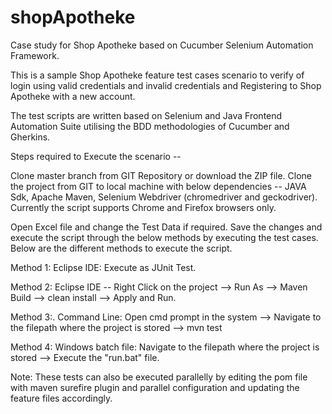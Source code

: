 # shopApotheke
Case study for Shop Apotheke based on Cucumber Selenium Automation Framework.

This is a sample Shop Apotheke feature test cases scenario to verify of login using valid credentials and 
invalid credentials and Registering to Shop Apotheke with a new account.

The test scripts are written based on Selenium and Java Frontend Automation Suite utilising the BDD methodologies of Cucumber and Gherkins.

Steps required to Execute the scenario --

Clone master branch from GIT Repository or download the ZIP file.
Clone the project from GIT to local machine with below dependencies -- JAVA Sdk, Apache Maven, Selenium Webdriver (chromedriver and geckodriver).
Currently the script supports Chrome and Firefox browsers only.

Open Excel file and change the Test Data if required.
Save the changes and execute the script through the below methods by executing the test cases.
Below are the different methods to execute the script.

Method 1: Eclipse IDE: Execute as JUnit Test.

Method 2: Eclipse IDE -- Right Click on the project --> Run As --> Maven Build --> clean install --> Apply and Run.

Method 3:. Command Line: Open cmd prompt in the system --> Navigate to the filepath where the project is stored --> mvn test

Method 4: Windows batch file: Navigate to the filepath where the project is stored --> Execute the "run.bat" file.

Note: These tests can also be executed parallelly by editing the pom file with maven surefire plugin and parallel configuration and updating the feature files accordingly.
